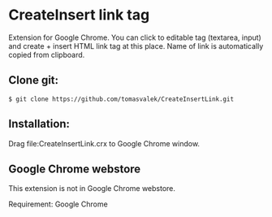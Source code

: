CreateInsert link tag
=======

Extension for Google Chrome. You can click to editable tag (textarea, input) and create + insert HTML link tag at this place. Name of link is automatically copied from clipboard.

Clone git:
--------------
    $ git clone https://github.com/tomasvalek/CreateInsertLink.git

Installation:
-------------
Drag file:CreateInsertLink.crx to Google Chrome window.

Google Chrome webstore
-------------
This extension is not in Google Chrome webstore.

Requirement:
    Google Chrome
